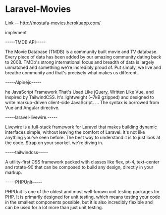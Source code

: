 # Laravel-Movies

Link -- http://mostafa-movies.herokuapp.com/

implement

-----TMDB API-----

The Movie Database (TMDB) is a community built movie and TV database. Every piece of data has been added by our amazing community dating back to 2008. TMDb's strong international focus and breadth of data is largely unmatched and something we're incredibly proud of. Put simply, we live and breathe community and that's precisely what makes us different.

-----Alpinejs-----

he JavaScript Framework That's Used Like jQuery, Written Like Vue, and Inspired by TailwindCSS. It's lightweight (~7kB gzipped) and designed to write markup-driven client-side JavaScript. ... The syntax is borrowed from Vue and Angular directive.

-----laravel-livewire.-----

Livewire is a full-stack framework for Laravel that makes building dynamic interfaces simple, without leaving the comfort of Laravel.
It's not like anything you've seen before. The best way to understand it is to just look at the code. Strap on your snorkel, we're diving in.

-----tailwindcss-----

A utility-first CSS framework packed with classes like flex, pt-4, text-center and rotate-90 that can be composed to build any design, directly in your markup.

-----PHPUnit-----

PHPUnit is one of the oldest and most well-known unit testing packages for PHP. It is primarily designed for unit testing, which means testing your code in the smallest components possible, but it is also incredibly flexible and can be used for a lot more than just unit testing.
